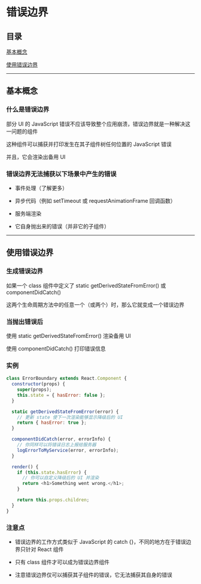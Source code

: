 # 错误边界

## 目录

[基本概念](#jump1)

[使用错误边界](#jump2)

[](#jump3)

[](#jump4)

[](#jump5)

---	

<span id="jump1"></span>

## 基本概念

### 什么是错误边界

部分 UI 的 JavaScript 错误不应该导致整个应用崩溃，错误边界就是一种解决这一问题的组件

这种组件可以捕获并打印发生在其子组件树任何位置的 JavaScript 错误

并且，它会渲染出备用 UI

### 错误边界无法捕获以下场景中产生的错误

- 事件处理（了解更多）

- 异步代码（例如 setTimeout 或 requestAnimationFrame 回调函数）

- 服务端渲染

- 它自身抛出来的错误（并非它的子组件）

---

<span id="jump2"></span>

## 使用错误边界

### 生成错误边界

如果一个 class 组件中定义了 static getDerivedStateFromError() 或 componentDidCatch() 

这两个生命周期方法中的任意一个（或两个）时，那么它就变成一个错误边界

### 当抛出错误后

使用 static getDerivedStateFromError() 渲染备用 UI 

使用 componentDidCatch() 打印错误信息

### 实例

```javascript
class ErrorBoundary extends React.Component {
  constructor(props) {
    super(props);
    this.state = { hasError: false };
  }

  static getDerivedStateFromError(error) {
    // 更新 state 使下一次渲染能够显示降级后的 UI
    return { hasError: true };
  }

  componentDidCatch(error, errorInfo) {
    // 你同样可以将错误日志上报给服务器
    logErrorToMyService(error, errorInfo);
  }

  render() {
    if (this.state.hasError) {
      // 你可以自定义降级后的 UI 并渲染
      return <h1>Something went wrong.</h1>;
    }

    return this.props.children; 
  }
}
```

### 注意点

- 错误边界的工作方式类似于 JavaScript 的 catch {}，不同的地方在于错误边界只针对 React 组件

- 只有 class 组件才可以成为错误边界组件

- 注意错误边界仅可以捕获其子组件的错误，它无法捕获其自身的错误

